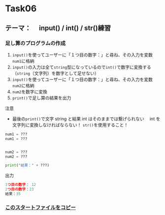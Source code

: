 # Task06

## テーマ：　 input() / int() / str()練習

### 足し算のプログラムの作成

1. `input()`を使ってユーザーに「１つ目の数字：」と尋ね、その入力を変数`num1`に格納
2. `input()`の入力は全て`string`型になっているので`int()`で数字に変換する（`string`（文字列）を数字として足せない）
3. `input()`を使ってユーザーに「１つ目の数字：」と尋ね、その入力を変数`num2`に格納
4. `num2`を数字に変換
5. `print()`で足し算の結果を出力

注意

- 最後の`print()`で文字 string と結果 int はそのままでは繋げられない　 int を文字列に変換しなければならない！ `str()`を使用すること！

```python
num1 = ???
num1 = ???


num2 = ???
num2 = ???

print("結果：" + ???)

```

出力

```python
1つ目の数字： 12
2つ目の数字：23
結果：35
```

### [このスタートファイルをコピー](https://github.com/Seigakuin/todays_task/blob/master/projects/task_templates/task06.py)

